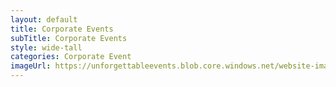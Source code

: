 ```yaml
---
layout: default
title: Corporate Events
subTitle: Corporate Events
style: wide-tall
categories: Corporate Event
imageUrl: https://unforgettableevents.blob.core.windows.net/website-images/services/corporate-events.jpg
---
```

